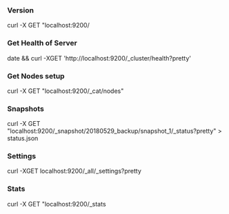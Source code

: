 ### Version
curl -X GET "localhost:9200/

### Get Health of Server
date && curl -XGET 'http://localhost:9200/_cluster/health?pretty'

### Get Nodes setup
curl -X GET "localhost:9200/_cat/nodes"

### Snapshots
curl -X GET "localhost:9200/_snapshot/20180529_backup/snapshot_1/_status?pretty" > status.json

### Settings
curl -XGET localhost:9200/_all/_settings?pretty

### Stats
curl -X GET "localhost:9200/_stats
